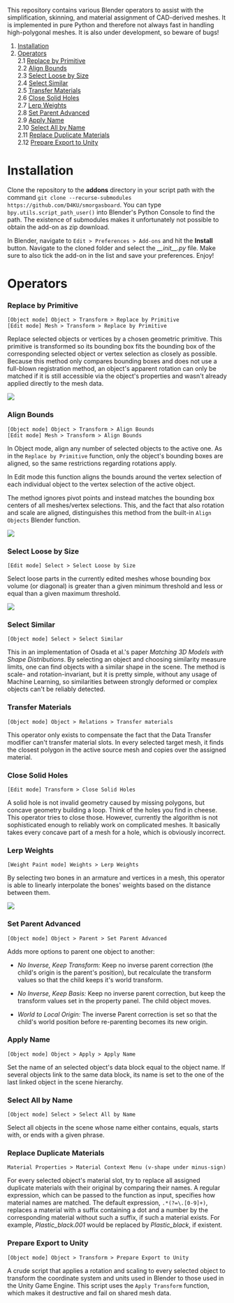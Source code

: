 This repository contains various Blender operators to assist with the
simplification, skinning, and material assignment of CAD-derived meshes. It is
implemented in pure Python and therefore not always fast in handling
high-polygonal meshes. It is also under development, so beware of bugs!

1. [Installation](#installation-)  
2. [Operators](#operators-)  
2.1 [Replace by Primitive](#replace-by-primitive-)  
2.2 [Align Bounds](#align-bounds-)  
2.3 [Select Loose by Size](#select-loose-by-size-)  
2.4 [Select Similar](#select-similar-)  
2.5 [Transfer Materials](#transfer-materials-)  
2.6 [Close Solid Holes](#close-solid-holes-)  
2.7 [Lerp Weights](#lerp-weights-)  
2.8 [Set Parent Advanced](#set-parent-advanced-)  
2.9 [Apply Name](#apply-name-)  
2.10 [Select All by Name](#select-all-byname-)  
2.11 [Replace Duplicate Materials](#replace-duplicate-materials-)  
2.12 [Prepare Export to Unity](#prepare-export-to-unity-)  


# Installation

Clone the repository to the **addons** directory in your script path with the
command `git clone --recurse-submodules https://github.com/D4KU/smorgasboard`.
You can type `bpy.utils.script_path_user()` into Blender's Python Console to
find the path. The existence of submodules makes it unfortunately not possible
to obtain the add-on as zip download.

In Blender, navigate to `Edit > Preferences > Add-ons` and hit the **Install**
button. Navigate to the cloned folder and select the *\_\_init__.py* file.
Make sure to also tick the add-on in the list and save your preferences.
Enjoy!


# Operators

### Replace by Primitive

`[Object mode] Object > Transform > Replace by Primitive`  
`[Edit mode] Mesh > Transform > Replace by Primitive`

Replace selected objects or vertices by a chosen geometric primitive. This
primitive is transformed so its bounding box fits the bounding box of the
corresponding selected object or vertex selection as closely as possible.
Because this method only compares bounding boxes and does not use a full-blown
registration method, an object's apparent rotation can only be matched if it
is still accessible via the object's properties and wasn't already applied
directly to the mesh data.

![](https://github.com/D4KU/smorgasbord/blob/master/media/ReplaceByPrimitive.gif)


### Align Bounds

`[Object mode] Object > Transform > Align Bounds`  
`[Edit mode] Mesh > Transform > Align Bounds`

In Object mode, align any number of selected objects to the active one. As in
the `Replace by Primitive` function, only the object's bounding boxes are
aligned, so the same restrictions regarding rotations apply.

In Edit mode this function aligns the bounds around the vertex selection of
each individual object to the vertex selection of the active object.

The method ignores pivot points and instead matches the bounding box centers
of all meshes/vertex selections. This, and the fact that also rotation and
scale are aligned, distinguishes this method from the built-in `Align Objects`
Blender function.

![](https://github.com/D4KU/smorgasbord/blob/master/media/AlignBounds.gif)


### Select Loose by Size

`[Edit mode] Select > Select Loose by Size` 

Select loose parts in the currently edited meshes whose bounding box volume
(or diagonal) is greater than a given minimum threshold and less or equal than
a given maximum threshold.

![](https://github.com/D4KU/smorgasbord/blob/master/media/SelectLooseBySize.gif)

### Select Similar

`[Object mode] Select > Select Similar`

This in an implementation of Osada et al.'s paper *Matching 3D Models with
Shape Distributions*. By selecting an object and choosing similarity measure
limits, one can find objects with a similar shape in the scene. The method is
scale- and rotation-invariant, but it is pretty simple, without any usage of
Machine Learning, so similarities between strongly deformed or complex objects
can't be reliably detected.


### Transfer Materials

`[Object mode] Object > Relations > Transfer materials`

This operator only exists to compensate the fact that the Data Transfer
modifier can't transfer material slots. In every selected target mesh, it
finds the closest polygon in the active source mesh and copies over the
assigned material.


### Close Solid Holes

`[Edit mode] Transform > Close Solid Holes`

A solid hole is not invalid geometry caused by missing polygons, but concave
geometry building a loop. Think of the holes you find in cheese. This operator
tries to close those. However, currently the algorithm is not sophisticated
enough to reliably work on complicated meshes. It basically takes every
concave part of a mesh for a hole, which is obviously incorrect.


### Lerp Weights

`[Weight Paint mode] Weights > Lerp Weights`

By selecting two bones in an armature and vertices in a mesh, this operator is
able to linearly interpolate the bones' weights based on the distance between
them.

![](https://github.com/D4KU/smorgasbord/blob/master/media/LerpWeights.gif)


### Set Parent Advanced

`[Object mode] Object > Parent > Set Parent Advanced`

Adds more options to parent one object to another:

- *No Inverse, Keep Transform:* Keep no inverse parent correction (the child's
origin is the parent's position), but recalculate the transform values so that
the child keeps it's world transform.

- *No Inverse, Keep Basis:* Keep no inverse parent correction, but keep the
transform values set in the property panel. The child object moves.

- *World to Local Origin:* The inverse Parent correction is set so that the
child's world position before re-parenting becomes its new origin.


### Apply Name

`[Object mode] Object > Apply > Apply Name`

Set the name of an selected object's data block equal to the object name. If
several objects link to the same data block, its name is set to the one of the
last linked object in the scene hierarchy.


### Select All by Name

`[Object mode] Select > Select All by Name`

Select all objects in the scene whose name either contains, equals, starts
with, or ends with a given phrase.


### Replace Duplicate Materials

`Material Properties > Material Context Menu (v-shape under minus-sign)`

For every selected object's material slot, try to replace all assigned
duplicate materials with their original by comparing their names. A regular
expression, which can be passed to the function as input, specifies how
material names are matched. The default expression, `.*(?=\.[0-9]+)`, replaces
a material with a suffix containing a dot and a number by the corresponding
material without such a suffix, if such a material exists. For example,
*Plastic_black.001* would be replaced by *Plastic_black*, if existent.


### Prepare Export to Unity

`[Object mode] Object > Transform > Prepare Export to Unity`

A crude script that applies a rotation and scaling to every selected object to
transform the coordinate system and units used in Blender to those used in the
Unity Game Engine. This script uses the `Apply Transform` function, which
makes it destructive and fail on shared mesh data.
